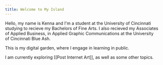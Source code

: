 ```yaml
---
title: Welcome to My Island
---
```

Hello, my name is Kenna and I'm a student at the University of Cincinnati studying to recieve my Bachelors of Fine Arts. I also recieved my Associates of Applied Business, in Applied Graphic Communications at the University of Cincinnati Blue Ash.

This is my digital garden, where I engage in learning in public.

I am currently exploring [[Post Internet Art]], as well as some other topics.


